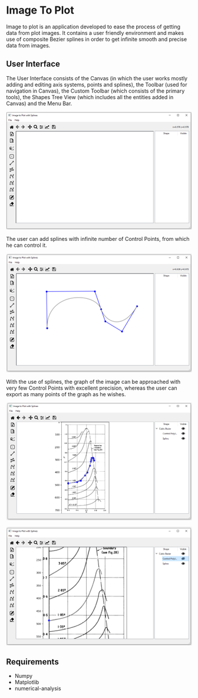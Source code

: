 # Image To Plot

Image to plot is an application developed to ease the process of getting data from plot images. It contains a user friendly environment and makes use of composite Bezier splines in order to get infinite smooth and precise data from images.

## User Interface

The User Interface consists of the Canvas (in which the user works mostly adding and editing axis systems, points and splines),
the Toolbar (used for navigation in Canvas), the Custom Toolbar (which consists of the primary tools), the Shapes Tree View 
(which includes all the entities added in Canvas) and the Menu Bar.

<p align="center">
  <img src="readme_images/ImageToPlot_1.png">
</p>

The user can add splines with infinite number of Control Points, from which he can control it.

<p align="center">
  <img src="readme_images/ImageToPlot_2.png">
</p>

With the use of splines, the graph of the image can be approached with very few Control Points with excellent precision,
whereas the user can export as many points of the graph as he wishes.

<p align="center">
  <img src="readme_images/ImageToPlot_4.png">
</p>

<p align="center">
  <img src="readme_images/ImageToPlot_6.png">
</p>

## Requirements

* Numpy
* Matplotlib
* numerical-analysis
